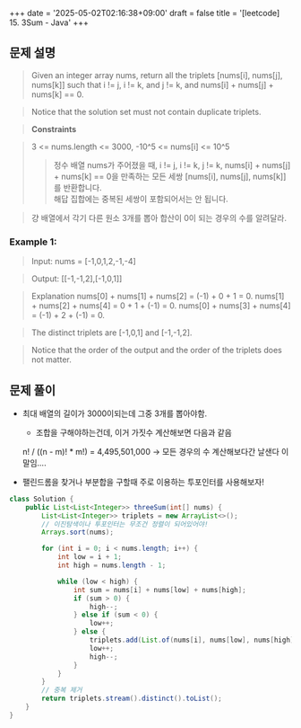 +++
date = '2025-05-02T02:16:38+09:00'
draft = false
title = '[leetcode] 15. 3Sum - Java'
+++

## 문제 설명
> Given an integer array nums, return all the triplets [nums[i], nums[j], nums[k]] such that i != j, i != k, and j != k, and nums[i] + nums[j] + nums[k] == 0.

> Notice that the solution set must not contain duplicate triplets.

> **Constraints**

> 3 <= nums.length <= 3000, -10^5 <= nums[i] <= 10^5
>> 정수 배열 nums가 주어졌을 때, i != j, i != k, j != k, nums[i] + nums[j] + nums[k] == 0을 만족하는 모든 세쌍 [nums[i], nums[j], nums[k]]를 반환합니다. <br>해답 집합에는 중복된 세쌍이 포함되어서는 안 됩니다.

> 걍 배열에서 각기 다른 원소 3개를 뽑아 합산이 0이 되는 경우의 수를 알려달라.


### Example 1:
> Input: nums = [-1,0,1,2,-1,-4]

> Output: [[-1,-1,2],[-1,0,1]]

>Explanation
nums[0] + nums[1] + nums[2] = (-1) + 0 + 1 = 0.
nums[1] + nums[2] + nums[4] = 0 + 1 + (-1) = 0.
nums[0] + nums[3] + nums[4] = (-1) + 2 + (-1) = 0.

>The distinct triplets are [-1,0,1] and [-1,-1,2].

>Notice that the order of the output and the order of the triplets does not matter.


## 문제 풀이
- 최대 배열의 길이가 3000이되는데 그중 3개를 뽑아야함.
    - 조합을 구해야하는건데, 이거 가짓수 계산해보면 다음과 같음

    n! / ((n - m)! * m!) = 4,495,501,000 ->
    모든 경우의 수 계산해보다간 날샌다 이말임....
- 팰린드롬을 찾거나 부분합을 구할때 주로 이용하는 투포인터를 사용해보자!

```java
class Solution {
    public List<List<Integer>> threeSum(int[] nums) {
        List<List<Integer>> triplets = new ArrayList<>();
        // 이진탐색이나 투포인터는 무조건 정렬이 되어있어야!
        Arrays.sort(nums);

        for (int i = 0; i < nums.length; i++) {
            int low = i + 1;
            int high = nums.length - 1;

            while (low < high) {
                int sum = nums[i] + nums[low] + nums[high];
                if (sum > 0) {
                    high--;
                } else if (sum < 0) {
                    low++;
                } else {
                    triplets.add(List.of(nums[i], nums[low], nums[high]));
                    low++;
                    high--;
                }
            }
        }
        // 중복 제거
        return triplets.stream().distinct().toList();
    }
}
```

